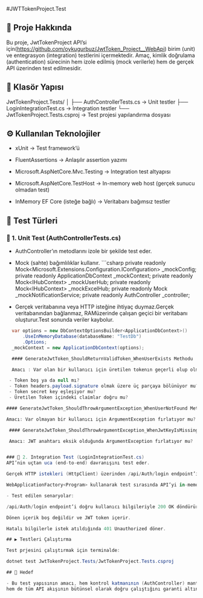 #JWTTokenProject.Test

## 🧩 Proje Hakkında

Bu proje, JwtTokenProject API’si için(https://github.com/oykugurbuz/JwtToken_Project__WebApi) birim (unit) ve entegrasyon (integration) testlerini içermektedir.
Amaç, kimlik doğrulama (authentication) sürecinin hem izole edilmiş (mock verilerle) hem de gerçek API üzerinden test edilmesidir.

## 📁 Klasör Yapısı

JwtTokenProject.Tests/
│
├── AuthControllerTests.cs       → Unit testler
├── LoginIntegrationTest.cs      → Integration testler
└── JwtTokenProject.Tests.csproj → Test projesi yapılandırma dosyası

## ⚙️ Kullanılan Teknolojiler

- xUnit → Test framework’ü

- FluentAssertions → Anlaşılır assertion yazımı

- Microsoft.AspNetCore.Mvc.Testing → Integration test altyapısı

- Microsoft.AspNetCore.TestHost → In-memory web host (gerçek sunucu olmadan test)

- InMemory EF Core (isteğe bağlı) → Veritabanı bağımsız testler

## 🧪 Test Türleri
### 🔹 1. Unit Test (AuthControllerTests.cs)

- AuthController’ın metodlarını izole bir şekilde test eder.

- Mock (sahte) bağımlılıklar kullanır.
       ```csharp
        private readonly Mock<Microsoft.Extensions.Configuration.IConfiguration> _mockConfig;
        private readonly ApplicationDbContext _mockContext;
        private readonly Mock<IHubContext<UserHub>> _mockUserHub;
        private readonly Mock<IHubContext<ExcelProgressBarHub>> _mockExcelHub;
        private readonly Mock<INotificationServices> _mockNotificationService;
        private readonly AuthController _controller;

- Gerçek veritabanına veya HTTP isteğine ihtiyaç duymaz.Gerçek veritabanından bağlanmaz, RAMüzerinde çalışan geçici bir veritabanı oluşturur.Test sonunda veriler kaybolur.
```csharp
  var options = new DbContextOptionsBuilder<ApplicationDbContext>()
      .UseInMemoryDatabase(databaseName: "TestDb")
      .Options;
  _mockContext = new ApplicationDbContext(options);

  #### GenerateJwtToken_ShouldReturnValidToken_WhenUserExists Methodu

  Amacı : Var olan bir kullanıcı için üretilen tokenın geçerli olup olmadığı test edilir.

 - Token boş ya da null mı?
 - Token headers.payload.signature olmak üzere üç parçaya bölünüyor mu?
 - Token secret key eşleşiyor mu?
 - Üretilen Token içindeki claimlar doğru mu? 

#### GenerateJwtToken_ShouldThrowArgumentException_WhenUserNotFound Methodu

Amacı: Var olmayan bir kullanıcı için ArgumentException fırlatıyor mu?

 #### GenerateJwtToken_ShouldThrowArgumentException_WhenJwtKeyIsMissing Methodu

 Amacı: JWT anahtarı eksik olduğunda ArgumentException fırlatıyor mu?


### 🔹 2. Integration Test (LoginIntegrationTest.cs)
API’nin uçtan uca (end-to-end) davranışını test eder.

Gerçek HTTP istekleri (HttpClient) üzerinden /api/Auth/login endpoint’ini dener.

WebApplicationFactory<Program> kullanarak test sırasında API’yi in-memory olarak ayağa kaldırır.

- Test edilen senaryolar:

/api/Auth/login endpoint’i doğru kullanıcı bilgileriyle 200 OK döndürür.

Dönen içerik boş değildir ve JWT token içerir.

Hatalı bilgilerle istek atıldığında 401 Unauthorized döner.

## ▶️ Testleri Çalıştırma

Test prjesini çalıştırmak için terminalde:

dotnet test JwtTokenProject.Tests/JwtTokenProject.Tests.csproj

## 🎯 Hedef

- Bu test yapısının amacı, hem kontrol katmanının (AuthController) mantıksal doğruluğunu,
hem de tüm API akışının bütünsel olarak doğru çalıştığını garanti altına almaktır.

